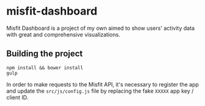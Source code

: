 # misfit-dashboard

Misfit Dashboard is a project of my own aimed to show users' activity data with great and comprehensive visualizations.

## Building the project

```
npm install && bower install
gulp
```

In order to make requests to the Misfit API, it's necessary to register the app and update the `src/js/config.js` file by replacing the fake `XXXXX` app key / client ID.
